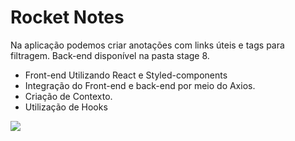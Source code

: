 # Rocket Notes
Na aplicação podemos criar anotações com links úteis e tags para filtragem. Back-end disponível na pasta stage 8.
- Front-end Utilizando React e Styled-components
- Integração do Front-end e back-end por meio do Axios.
- Criação de Contexto.
- Utilização de Hooks

<img src="https://user-images.githubusercontent.com/107257951/200892057-1192e5c7-d983-449f-ba64-fe97d6731b7d.png">

